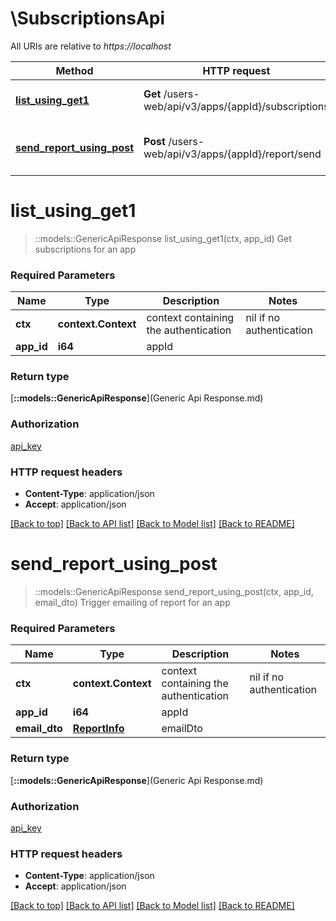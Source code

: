 # \SubscriptionsApi

All URIs are relative to *https://localhost*

Method | HTTP request | Description
------------- | ------------- | -------------
[**list_using_get1**](SubscriptionsApi.md#list_using_get1) | **Get** /users-web/api/v3/apps/{appId}/subscriptions | Get subscriptions for an app
[**send_report_using_post**](SubscriptionsApi.md#send_report_using_post) | **Post** /users-web/api/v3/apps/{appId}/report/send | Trigger emailing of report for an app


# **list_using_get1**
> ::models::GenericApiResponse list_using_get1(ctx, app_id)
Get subscriptions for an app

### Required Parameters

Name | Type | Description  | Notes
------------- | ------------- | ------------- | -------------
 **ctx** | **context.Context** | context containing the authentication | nil if no authentication
  **app_id** | **i64**| appId | 

### Return type

[**::models::GenericApiResponse**](Generic Api Response.md)

### Authorization

[api_key](../README.md#api_key)

### HTTP request headers

 - **Content-Type**: application/json
 - **Accept**: application/json

[[Back to top]](#) [[Back to API list]](../README.md#documentation-for-api-endpoints) [[Back to Model list]](../README.md#documentation-for-models) [[Back to README]](../README.md)

# **send_report_using_post**
> ::models::GenericApiResponse send_report_using_post(ctx, app_id, email_dto)
Trigger emailing of report for an app

### Required Parameters

Name | Type | Description  | Notes
------------- | ------------- | ------------- | -------------
 **ctx** | **context.Context** | context containing the authentication | nil if no authentication
  **app_id** | **i64**| appId | 
  **email_dto** | [**ReportInfo**](ReportInfo.md)| emailDto | 

### Return type

[**::models::GenericApiResponse**](Generic Api Response.md)

### Authorization

[api_key](../README.md#api_key)

### HTTP request headers

 - **Content-Type**: application/json
 - **Accept**: application/json

[[Back to top]](#) [[Back to API list]](../README.md#documentation-for-api-endpoints) [[Back to Model list]](../README.md#documentation-for-models) [[Back to README]](../README.md)


